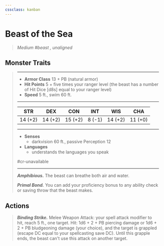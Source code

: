 ```yaml
---
cssclass: kanban
---
```


# Beast of the Sea
>*Medium #beast , unaligned*
## Monster Traits
>___
>- **Armor Class** 13 + PB (natural armor)
>- **Hit Points** 5 + five times your ranger level (the beast has a number of Hit Dice [d8s] equal to your ranger level)
>- **Speed** 5 ft., swim 60 ft.
>___
>|STR|DEX|CON|INT|WIS|CHA|
>|:---:|:---:|:---:|:---:|:---:|:---:|
>|14 (+2)|14 (+2)|15 (+2)|8 (-1)|14 (+2)|11 (+0)|
>___
>- **Senses**
>	 - darkvision 60 ft., passive Perception 12
>- **Languages**
>	 - understands the languages you speak
>
> #cr-unavailable
>___
>***Amphibious.*** The beast can breathe both air and water.  
>
>***Primal Bond.*** You can add your proficiency bonus to any ability check or saving throw that the beast makes.  
>
## Actions
>***Binding Strike.*** Melee Weapon Attack: your spell attack modifier to hit, reach 5 ft., one target. Hit: 1d6 + 2 + PB piercing damage or 1d6 + 2 + PB bludgeoning damage (your choice), and the target is grappled (escape DC equal to your spellcasting save DC). Until this grapple ends, the beast can't use this attack on another target.